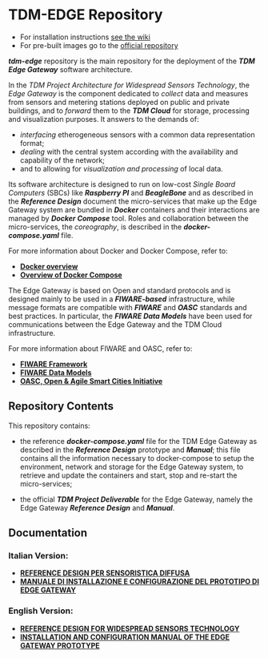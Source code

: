 # TDM-EDGE Repository

* For installation instructions [see the wiki](https://github.com/tdm-project/tdm-edge/wiki)
* For pre-built images go to the [official repository](https://static-repo.tdm-project.it/repo/iso/edge-gateway/)

***tdm-edge*** repository is the main repository for the deployment of the ***TDM Edge Gateway*** software architecture.

In the *TDM Project Architecture for Widespread Sensors Technology*, the *Edge Gateway* is the component dedicated to *collect* data and measures from sensors and metering stations deployed on public and private buildings, and to *forward* them to the ***TDM Cloud*** for storage, processing and visualization purposes. It answers to the demands of: 

* *interfacing* etherogeneous sensors with a common data representation format;
* *dealing* with the central system according with the availability and capability of the network; 
* and to allowing for *visualization and processing* of local data.

Its software architecture is designed to run on low-cost *Single Board Computers* (SBCs) like ***Raspberry PI*** and ***BeagleBone*** and as described in the ***Reference Design*** document the micro-services that make up the Edge Gateway system are bundled in ***Docker*** containers and their interactions are managed by ***Docker Compose*** tool. Roles and collaboration between the micro-services, the *coreography*, is described in the ***docker-compose.yaml*** file.

For more information about Docker and Docker Compose, refer to:

* [**Docker overview**](https://docs.docker.com/engine/docker-overview/)
* [**Overview of Docker Compose**](https://docs.docker.com/compose/overview/)

The Edge Gateway is based on Open and standard protocols and is designed mainly to be used in a ***FIWARE-based*** infrastructure, while message formats are compatible with ***FIWARE*** and ***OASC*** standards and best practices. In particular, the ***FIWARE Data Models*** have been used for communications between the Edge Gateway and the TDM Cloud infrastructure.

For more information about FIWARE and OASC, refer to:

* [**FIWARE Framework**](https://www.fiware.org/)
* [**FIWARE Data Models**](https://www.fiware.org/developers/data-models/)
* [**OASC, Open & Agile Smart Cities Initiative**](http://oascities.org/)

## Repository Contents

This repository contains:

* the reference ***docker-compose.yaml*** file for the TDM Edge Gateway as
  described in the ***Reference Design*** prototype and ***Manual***; this file contains all the information necessary to docker-compose to setup the environment, network and storage for the Edge Gateway system, to retrieve and update the containers and start, stop and re-start the micro-services;

* the official ***TDM Project Deliverable*** for the Edge Gateway, namely the
  Edge Gateway ***Reference Design*** and ***Manual***.

## Documentation

### Italian Version:
* [**REFERENCE DESIGN PER SENSORISTICA DIFFUSA**](docs/refdesign/it/refdesign.md)
* [**MANUALE DI INSTALLAZIONE E CONFIGURAZIONE DEL PROTOTIPO DI EDGE GATEWAY**](docs/manual/it/manual_it.md)

### English Version:
* [**REFERENCE DESIGN FOR WIDESPREAD SENSORS TECHNOLOGY**](docs/refdesign/en/refdesign_en.md)
* [**INSTALLATION AND CONFIGURATION MANUAL OF THE EDGE GATEWAY PROTOTYPE**](docs/manual/en/manual_en.md)
